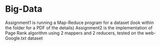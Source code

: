 # Big-Data

Assignment1 is running a Map-Reduce program for a dataset (look within the folder for a PDF of the details)
Assignment2 is the implementation of Page Rank algorithm using 2 mappers and 2 reducers, tested on the web-Google.txt dataset
